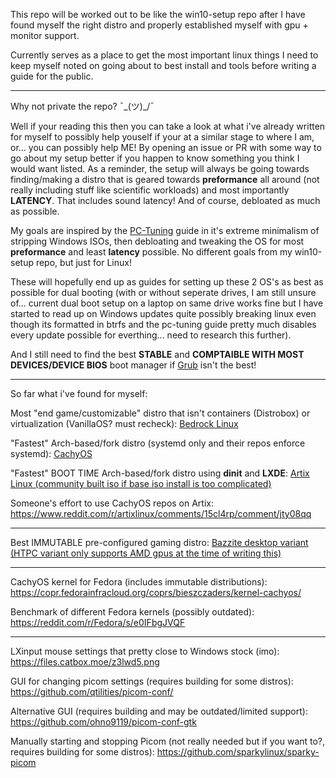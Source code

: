 This repo will be worked out to be like the win10-setup repo after I have found myself the right distro and properly established myself with gpu + monitor support.

Currently serves as a place to get the most important linux things I need to keep myself noted on going about to best install and tools before writing a guide for the public.

--------------------------------------------------------------------------------------------------------------------------------------------------------------

Why not private the repo? ¯\_(ツ)_/¯

Well if your reading this then you can take a look at what i've already written for myself to possibly help youself if your at a similar stage to where I am, or... you can possibly help ME! By opening an issue or PR with some way to go about my setup better if you happen to know something you think I would want listed. As a reminder, the setup will always be going towards finding/making a distro that is geared towards **preformance** all around (not really including stuff like scientific workloads) and most importantly **LATENCY**. That includes sound latency! And of course, debloated as much as possible.

My goals are inspired by the [PC-Tuning](https://github.com/amitxv/PC-Tuning) guide in it's extreme minimalism of stripping Windows ISOs, then debloating and tweaking the OS for most **preformance** and least **latency** possible. No different goals from my win10-setup repo, but just for Linux!

These will hopefully end up as guides for setting up these 2 OS's as best as possible for dual booting (with or without seperate drives, I am still unsure of... current dual boot setup on a laptop on same drive works fine but I have started to read up on Windows updates quite possibly breaking linux even though its formatted in btrfs and the pc-tuning guide pretty much disables every update possible for everthing... need to research this further).

And I still need to find the best **STABLE** and **COMPTAIBLE WITH MOST DEVICES/DEVICE BIOS** boot manager if [Grub](https://alternativeto.net/software/grub/?license=opensource&sort=likes) isn't the best!

--------------------------------------------------------------------------------------------------------------------------------------------------------------
So far what i've found for myself:

Most "end game/customizable" distro that isn't containers (Distrobox) or virtualization (VanillaOS? must recheck): [Bedrock Linux](https://bedrocklinux.org/)

"Fastest" Arch-based/fork distro (systemd only and their repos enforce systemd): [CachyOS](https://cachyos.org/)

"Fastest" BOOT TIME Arch-based/fork distro using **dinit** and **LXDE**: [Artix Linux (community built iso if base iso install is too complicated)](https://artixlinux.org/download.php#official)

Someone's effort to use CachyOS repos on Artix: https://www.reddit.com/r/artixlinux/comments/15cl4rp/comment/jty08qq

--------------------------------------------------------------------------------------------------------------------------------------------------------------

Best IMMUTABLE pre-configured gaming distro: [Bazzite desktop variant (HTPC variant only supports AMD gpus at the time of writing this)](https://github.com/ublue-os/bazzite/#desktop)

--------------------------------------------------------------------------------------------------------------------------------------------------------------

CachyOS kernel for Fedora (includes immutable distributions): https://copr.fedorainfracloud.org/coprs/bieszczaders/kernel-cachyos/

Benchmark of different Fedora kernels (possibly outdated): https://reddit.com/r/Fedora/s/e0IFbgJVQF

--------------------------------------------------------------------------------------------------------------------------------------------------------------
LXinput mouse settings that pretty close to Windows stock (imo): https://files.catbox.moe/z3lwd5.png

GUI for changing picom settings (requires building for some distros): https://github.com/qtilities/picom-conf/

Alternative GUI (requires building and may be outdated/limited support): https://github.com/ohno9119/picom-conf-gtk

Manually starting and stopping Picom (not really needed but if you want to?, requires building for some distros): https://github.com/sparkylinux/sparky-picom
